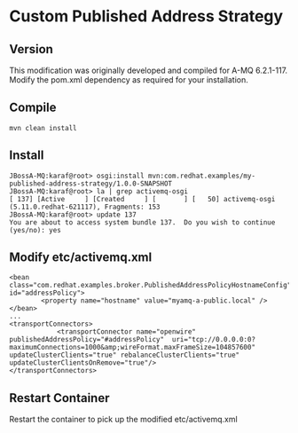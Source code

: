 Custom Published Address Strategy
=================================


Version
-------
This modification was originally developed and compiled for A-MQ 6.2.1-117.  Modify the pom.xml dependency as required for your installation.

Compile
-------
`mvn clean install`


Install
-------
~~~~
JBossA-MQ:karaf@root> osgi:install mvn:com.redhat.examples/my-published-address-strategy/1.0.0-SNAPSHOT
JBossA-MQ:karaf@root> la | grep activemq-osgi
[ 137] [Active     ] [Created     ] [       ] [   50] activemq-osgi (5.11.0.redhat-621117), Fragments: 153
JBossA-MQ:karaf@root> update 137
You are about to access system bundle 137.  Do you wish to continue (yes/no): yes
~~~~


Modify etc/activemq.xml
-----------------------
~~~~
<bean class="com.redhat.examples.broker.PublishedAddressPolicyHostnameConfig" id="addressPolicy">
        <property name="hostname" value="myamq-a-public.local" />
</bean>
...
<transportConnectors>
            <transportConnector name="openwire" publishedAddressPolicy="#addressPolicy"  uri="tcp://0.0.0.0:0?maximumConnections=1000&amp;wireFormat.maxFrameSize=104857600" updateClusterClients="true" rebalanceClusterClients="true" updateClusterClientsOnRemove="true"/>
</transportConnectors>
~~~~

Restart Container
-----------------
Restart the container to pick up the modified etc/activemq.xml
